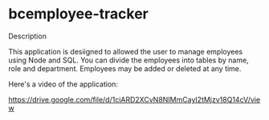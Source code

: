 # bcemployee-tracker

Description

This application is desiigned to allowed the user to manage employees using Node and SQL. 
You can divide the employees into tables by name, role and department. Employees may be added 
or deleted at any time. 

Here's a video of the application:

https://drive.google.com/file/d/1ciARD2XCvN8NIMmCayI2tMjzv18Q14cV/view
